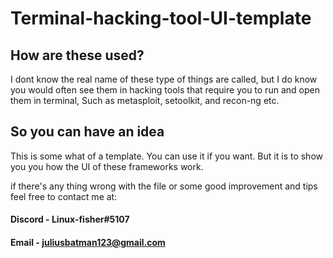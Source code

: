 # Terminal-hacking-tool-UI-template

## How are these used?
I dont know the real name of these type of things are called, but I do know you would 
often see them in hacking tools that require you to run and open them in 
terminal, Such as metasploit, setoolkit, and recon-ng etc. 

## So you can have an idea
This is some what of a template. You can use it if you want. But it is to show you
you how the UI of these frameworks work.

if there's any thing wrong with the file or some good improvement and tips feel 
free to contact me at: 
#### Discord - Linux-fisher#5107 

#### Email - juliusbatman123@gmail.com
